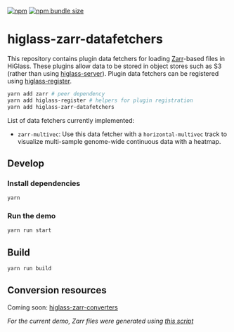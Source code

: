 [![npm](https://img.shields.io/npm/v/higlass-zarr-datafetchers)](https://www.npmjs.com/package/higlass-zarr-datafetchers)
[![npm bundle size](https://img.shields.io/bundlephobia/min/higlass-zarr-datafetchers)](https://unpkg.com/browse/higlass-zarr-datafetchers/)

# higlass-zarr-datafetchers

This repository contains plugin data fetchers for loading [Zarr](https://zarr.readthedocs.io/en/stable/)-based files in HiGlass.
These plugins allow data to be stored in object stores such as S3 (rather than using [higlass-server](https://github.com/higlass/higlass-server)).
Plugin data fetchers can be registered using [higlass-register](https://github.com/higlass/higlass-register).

```sh
yarn add zarr # peer dependency
yarn add higlass-register # helpers for plugin registration
yarn add higlass-zarr-datafetchers
```

List of data fetchers currently implemented:

- `zarr-multivec`: Use this data fetcher with a `horizontal-multivec` track to visualize multi-sample genome-wide continuous data with a heatmap.

## Develop

### Install dependencies
```sh
yarn
```

### Run the demo

```sh
yarn run start
```

## Build

```sh
yarn run build
```

## Conversion resources

Coming soon: [higlass-zarr-converters](https://github.com/keller-mark/higlass-zarr-converters)

_For the current demo, Zarr files were generated using [this script](https://github.com/hms-dbmi/cistrome-explorer/blob/221fc8c183f0e03f83059a6735f5dbe48217b4d3/pipelines/cistrome-to-multivec/src/manifest_to_zarr.py)_